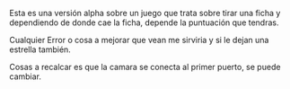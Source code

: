 Esta es una versión alpha sobre un juego que trata sobre tirar una ficha y dependiendo de donde cae la ficha, depende la puntuación que tendras.




Cualquier Error o cosa a mejorar que vean me sirviria y si le dejan una estrella también.


Cosas a recalcar es que la camara se conecta al primer puerto, se puede cambiar.
